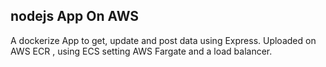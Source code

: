 ## nodejs App On AWS 

A dockerize App to get, update and post data using Express. Uploaded on AWS ECR , using ECS setting AWS Fargate and a load balancer.

